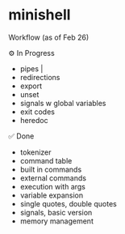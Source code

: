 # minishell

Workflow (as of Feb 26)

⚙ In Progress
- pipes |
- redirections
- export
- unset
- signals w global variables
- exit codes
- heredoc


✅ Done
- tokenizer
- command table
- built in commands
- external commands
- execution with args
- variable expansion
- single quotes, double quotes
- signals, basic version
- memory management